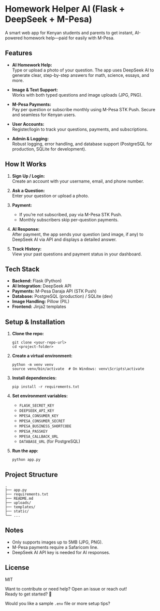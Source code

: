 # Homework Helper AI (Flask + DeepSeek + M-Pesa)

A smart web app for Kenyan students and parents to get instant, AI-powered homework help—paid for easily with M-Pesa.

## Features

- **AI Homework Help:**  
  Type or upload a photo of your question. The app uses DeepSeek AI to generate clear, step-by-step answers for math, science, essays, and more.

- **Image & Text Support:**  
  Works with both typed questions and image uploads (JPG, PNG).

- **M-Pesa Payments:**  
  Pay per question or subscribe monthly using M-Pesa STK Push. Secure and seamless for Kenyan users.

- **User Accounts:**  
  Register/login to track your questions, payments, and subscriptions.

- **Admin & Logging:**  
  Robust logging, error handling, and database support (PostgreSQL for production, SQLite for development).

## How It Works

1. **Sign Up / Login:**  
   Create an account with your username, email, and phone number.

2. **Ask a Question:**  
   Enter your question or upload a photo.

3. **Payment:**  
   - If you’re not subscribed, pay via M-Pesa STK Push.
   - Monthly subscribers skip per-question payments.

4. **AI Response:**  
   After payment, the app sends your question (and image, if any) to DeepSeek AI via API and displays a detailed answer.

5. **Track History:**  
   View your past questions and payment status in your dashboard.

## Tech Stack

- **Backend:** Flask (Python)
- **AI Integration:** DeepSeek API
- **Payments:** M-Pesa Daraja API (STK Push)
- **Database:** PostgreSQL (production) / SQLite (dev)
- **Image Handling:** Pillow (PIL)
- **Frontend:** Jinja2 templates

## Setup & Installation

1. **Clone the repo:**
   ```
   git clone <your-repo-url>
   cd <project-folder>
   ```

2. **Create a virtual environment:**
   ```
   python -m venv venv
   source venv/bin/activate  # On Windows: venv\Scripts\activate
   ```

3. **Install dependencies:**
   ```
   pip install -r requirements.txt
   ```

4. **Set environment variables:**
   - `FLASK_SECRET_KEY`
   - `DEEPSEEK_API_KEY`
   - `MPESA_CONSUMER_KEY`
   - `MPESA_CONSUMER_SECRET`
   - `MPESA_BUSINESS_SHORTCODE`
   - `MPESA_PASSKEY`
   - `MPESA_CALLBACK_URL`
   - `DATABASE_URL` (for PostgreSQL)

5. **Run the app:**
   ```
   python app.py
   ```

## Project Structure

```
.
├── app.py
├── requirements.txt
├── README.md
├── uploads/
├── templates/
├── static/
└── ...
```

## Notes

- Only supports images up to 5MB (JPG, PNG).
- M-Pesa payments require a Safaricom line.
- DeepSeek AI API key is needed for AI responses.

## License

MIT

Want to contribute or need help? Open an issue or reach out!  
Ready to get started? 🚀

Would you like a sample `.env` file or more setup tips?
